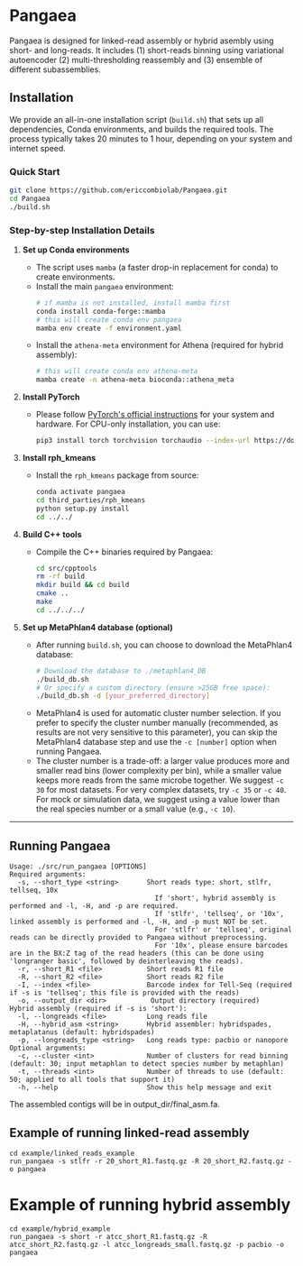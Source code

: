 # Pangaea
Pangaea is designed for linked-read assembly or hybrid asembly using short- and long-reads. It includes (1) short-reads binning using variational autoencoder (2) multi-thresholding reassembly and (3) ensemble of different subassemblies.

## Installation

We provide an all-in-one installation script (`build.sh`) that sets up all dependencies, Conda environments, and builds the required tools. The process typically takes 20 minutes to 1 hour, depending on your system and internet speed.

### Quick Start
```bash
git clone https://github.com/ericcombiolab/Pangaea.git
cd Pangaea
./build.sh
```

### Step-by-step Installation Details

1. **Set up Conda environments**
    - The script uses `mamba` (a faster drop-in replacement for conda) to create environments.
    - Install the main `pangaea` environment:
      ```bash
      # if mamba is not installed, install mamba first
      conda install conda-forge::mamba
      # this will create conda env pangaea
      mamba env create -f environment.yaml
      ```
    - Install the `athena-meta` environment for Athena (required for hybrid assembly):
      ```bash
      # this will create conda env athena-meta
      mamba create -n athena-meta bioconda::athena_meta
      ```

2. **Install PyTorch**
    - Please follow [PyTorch's official instructions](https://pytorch.org/get-started/locally/) for your system and hardware. For CPU-only installation, you can use:
      ```bash
      pip3 install torch torchvision torchaudio --index-url https://download.pytorch.org/whl/cpu
      ```

3. **Install rph_kmeans**
    - Install the `rph_kmeans` package from source:
      ```bash
      conda activate pangaea
      cd third_parties/rph_kmeans
      python setup.py install
      cd ../../
      ```

4. **Build C++ tools**
    - Compile the C++ binaries required by Pangaea:
      ```bash
      cd src/cpptools
      rm -rf build
      mkdir build && cd build
      cmake ..
      make
      cd ../../../
      ```

5. **Set up MetaPhlan4 database (optional)**
    - After running `build.sh`, you can choose to download the MetaPhlan4 database:
      ```bash
      # Download the database to ./metaphlan4_DB
      ./build_db.sh
      # Or specify a custom directory (ensure >25GB free space):
      ./build_db.sh -d [your_preferred_directory]
      ```
    - MetaPhlan4 is used for automatic cluster number selection. If you prefer to specify the cluster number manually (recommended, as results are not very sensitive to this parameter), you can skip the MetaPhlan4 database step and use the `-c [number]` option when running Pangaea.
    - The cluster number is a trade-off: a larger value produces more and smaller read bins (lower complexity per bin), while a smaller value keeps more reads from the same microbe together. We suggest `-c 30` for most datasets. For very complex datasets, try `-c 35` or `-c 40`. For mock or simulation data, we suggest using a value lower than the real species number or a small value (e.g., `-c 10`).

---


## Running Pangaea
```
Usage: ./src/run_pangaea [OPTIONS]
Required arguments:
  -s, --short_type <string>       Short reads type: short, stlfr, tellseq, 10x
                                    If 'short', hybrid assembly is performed and -l, -H, and -p are required.
                                    If 'stlfr', 'tellseq', or '10x', linked assembly is performed and -l, -H, and -p must NOT be set.
                                    For 'stlfr' or 'tellseq', original reads can be directly provided to Pangaea without preprocessing.
                                    For '10x', please ensure barcodes are in the BX:Z tag of the read headers (this can be done using 'longranger basic', followed by deinterleaving the reads).
  -r, --short_R1 <file>           Short reads R1 file
  -R, --short_R2 <file>           Short reads R2 file
  -I, --index <file>              Barcode index for Tell-Seq (required if -s is 'tellseq'; this file is provided with the reads)
  -o, --output_dir <dir>           Output directory (required)
Hybrid assembly (required if -s is 'short'):
  -l, --longreads <file>          Long reads file
  -H, --hybrid_asm <string>       Hybrid assembler: hybridspades, metaplatanus (default: hybridspades)
  -p, --longreads_type <string>   Long reads type: pacbio or nanopore
Optional arguments:
  -c, --cluster <int>             Number of clusters for read binning (default: 30; input metaphlan to detect species number by metaphlan)
  -t, --threads <int>             Number of threads to use (default: 50; applied to all tools that support it)
  -h, --help                      Show this help message and exit
```

The assembled contigs will be in output_dir/final_asm.fa.

## Example of running linked-read assembly
```
cd example/linked_reads_example
run_pangaea -s stlfr -r 20_short_R1.fastq.gz -R 20_short_R2.fastq.gz -o pangaea
```

# Example of running hybrid assembly

```
cd example/hybrid_example
run_pangaea -s short -r atcc_short_R1.fastq.gz -R atcc_short_R2.fastq.gz -l atcc_longreads_small.fastq.gz -p pacbio -o pangaea
```
